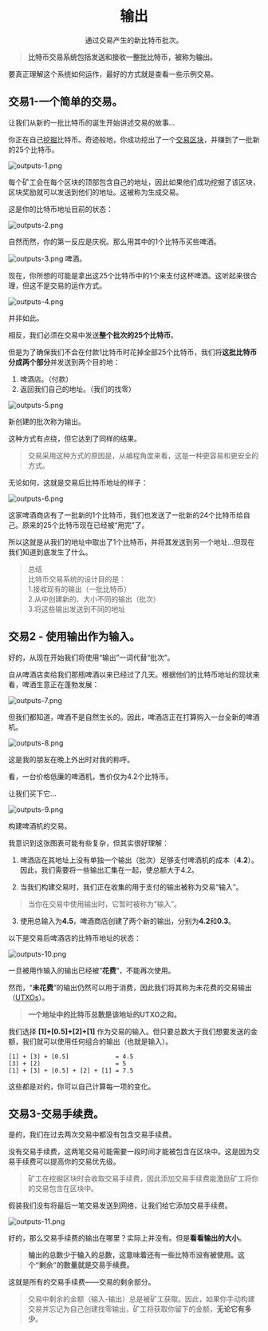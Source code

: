 # <center>输出</center>
<center>通过交易产生的新比特币批次。</center>

>**比特币交易系统包括发送和接收一整批比特币，被称为输出。**

要真正理解这个系统如何运作，最好的方式就是查看一些示例交易。

## 交易1-一个简单的交易。
让我们从新的一批比特币的诞生开始讲述交易的故事...

你正在自己[挖掘](../../2.Mining/mining.md)比特币。奇迹般地，你成功挖出了一个[交易区块](../../2.Mining/2.Blocks/Blocks.md)，并赚到了一批新的25个比特币。

![outputs-1.png](img/outputs-1%20(1).png)

每个矿工会在每个区块的顶部包含自己的地址，因此如果他们成功挖掘了该区块，区块奖励就可以发送到他们的地址。这被称为生成交易。

这是你的比特币地址目前的状态：

![outputs-2.png](img/outputs-2%20(1).png)

自然而然，你的第一反应是庆祝。那么用其中的1个比特币买些啤酒。

![outputs-3.png](img/outputs-3%20(1).png)
啤酒。

现在，你所想的可能是拿出这25个比特币中的1个来支付这杯啤酒。这听起来很合理，但这不是交易的运作方式。

![outputs-4.png](img/outputs-4%20(1).png)  

并非如此。

相反，我们必须在交易中发送**整个批次的25个比特币**。

但是为了确保我们不会在付款1比特币时花掉全部25个比特币，我们将**这批比特币分成两个部分**并发送到两个目的地：

1. 啤酒店。（付款）
2. 返回我们自己的地址。（我们的找零）

![outputs-5.png](img/outputs-5%20(1).png)

新创建的批次称为输出。

这种方式有点绕，但它达到了同样的结果。

>交易采用这种方式的原因是，从编程角度来看，这是一种更容易和更安全的方式。

无论如何，这就是交易后比特币地址的样子：

![outputs-6.png](img/outputs-6%20(1).png)

这家啤酒商店有了一批新的1个比特币，我们也发送了一批新的24个比特币给自己。原来的25个比特币现在已经被“用完”了。

所以这就是从我们的地址中取出了1个比特币，并将其发送到另一个地址...但现在我们知道到底发生了什么。


>总结  
比特币交易系统的设计目的是：  
1.接收现有的输出（一批比特币）  
2.从中创建新的、大小不同的输出（批次）  
3.将这些输出发送到不同的地址  

## 交易2 - 使用输出作为输入。
好的，从现在开始我们将使用“输出”一词代替“批次”。

自从啤酒店卖给我们那瓶啤酒以来已经过了几天。根据他们的比特币地址的现状来看，啤酒生意正在蓬勃发展：

![outputs-7.png](img/outputs-7%20(1).png)

但我们都知道，啤酒不是自然生长的。因此，啤酒店正在打算购入一台全新的啤酒机。

![outputs-8.png](img/outputs-8%20(1).png)

这是我的朋友在晚上外出时对我的称呼。

看，一台价格低廉的啤酒机，售价仅为4.2个比特币。

让我们买下它...

![outputs-9.png](img/outputs-9%20(1).png)

构建啤酒机的交易。

我意识到这张图表可能有些复杂，但其实很好理解：

1. 啤酒店在其地址上没有单独一个输出（批次）足够支付啤酒机的成本（**4.2**）。因此，我们需要将一些输出汇集在一起，使总额大于4.2。

2. 当我们构建交易时，我们正在收集的用于支付的输出被称为交易“输入”。

>当你在交易中使用输出时，它暂时被称为“输入”。

3. 使用总输入为**4.5**，啤酒商店创建了两个新的输出，分别为**4.2**和**0.3**。

以下是交易后啤酒店的比特币地址的状态：

![outputs-10.png](img/outputs-10%20(1).png)

一旦被用作输入的输出已经被“**花费**”，不能再次使用。

然而，“**未花费**”的输出仍然可以用于消费，因此我们将其称为未花费的交易输出（[UTXOs](../../../../Technical/Transaction/UTXO/UTXO.md)）。

>**一个地址中的比特币总数是该地址的UTXO之和。**  

我们选择 **[1]+[0.5]+[2]+[1]** 作为交易的输入。但只要总数大于我们想要发送的金额，我们就可以使用任何组合的输出（也就是输入）。
```
[1] + [3] + [0.5]             = 4.5
[3] + [2]                     = 5
[1] + [3] + [0.5] + [2] + [1] = 7.5
```
这些都是对的，你可以自己计算每一项的变化。

## 交易3-交易手续费。

是的，我们在过去两次交易中都没有包含交易手续费。

没有交易手续费，这两笔交易可能需要一段时间才能被包含在区块中。这是因为交易手续费可以提高你的交易优先级。

>矿工在挖掘区块时会收取交易手续费，因此添加交易手续费能激励矿工将你的交易包含在区块中。

假装我们没有将最后一笔交易发送到网络，让我们给它添加交易手续费。

![outputs-11.png](img/outputs-11%20(1).png)

好的，那么交易手续费的输出在哪里？实际上并没有。但是**看看输出的大小**。

>**输出的总数少于输入的总数，这意味着还有一些比特币没有被使用。这个“剩余”的数量就是交易手续费。**

这就是所有的交易手续费——交易的剩余部分。

>交易中剩余的金额（输入-输出）总是被矿工获取。因此，如果你手动构建交易并忘记为自己创建找零输出，矿工将获取你留下的金额，**无论它有多少**。